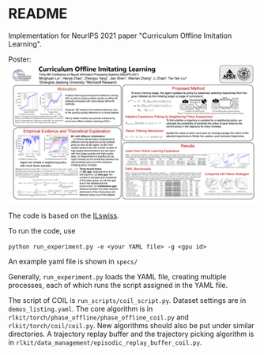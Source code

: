 # README

Implementation for NeurIPS 2021 paper "Curriculum Offline Imitation Learning". 

Poster:
![poster](https://github.com/apexrl/COIL/blob/master/NIPS-Poster-COIL.png)

The code is based on the [ILswiss](https://github.com/Ericonaldo/ILSwiss).

To run the code, use

`python run_experiment.py -e <your YAML file> -g <gpu id>`

An example yaml file is shown in `specs/`

Generally,  `run_experiment.py` loads the YAML file, creating multiple processes, each of which runs the script assigned in the YAML file. 

The script of COIL is `run_scripts/coil_script.py`. Dataset settings are in `demos_listing.yaml`. The core algorithm is in `rlkit/torch/phase_offline/phase_offline_coil.py` and `rlkit/torch/coil/coil.py`. New algorithms should also be put under similar directories. A trajectory replay buffer and the trajectory picking algorithm is in `rlkit/data_management/episodic_replay_buffer_coil.py`.
